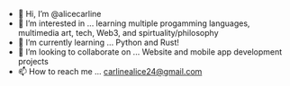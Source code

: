 - 👋 Hi, I’m @alicecarline
- 👀 I’m interested in ... learning multiple progamming languages, multimedia art, tech, Web3, and spirtuality/philosophy
- 🌱 I’m currently learning ... Python and Rust!
- 💞️ I’m looking to collaborate on ... Website and mobile app development projects
- 📫 How to reach me ... carlinealice24@gmail.com

<!---
alicecarline/alicecarline is a ✨ special ✨ repository because its `README.md` (this file) appears on your GitHub profile.
You can click the Preview link to take a look at your changes.
--->
